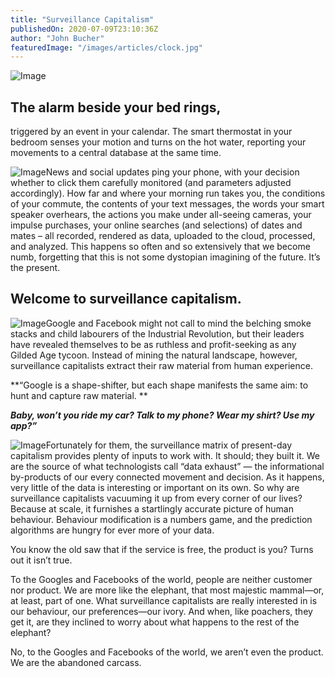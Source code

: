 ```yaml
---
title: "Surveillance Capitalism"
publishedOn: 2020-07-09T23:10:36Z
author: "John Bucher"
featuredImage: "/images/articles/clock.jpg"
---
```


![Image](/images/articles/clock.jpg)
## **The alarm beside your bed rings,**

triggered by an event in your calendar. The smart thermostat in your bedroom senses your motion and turns on the hot water, reporting your movements to a central database at the same time. 

![Image](/images/articles/fone.jpg)News and social updates ping your phone, with your decision whether to click them carefully monitored (and parameters adjusted accordingly). How far and where your morning run takes you, the conditions of your commute, the contents of your text messages, the words your smart speaker overhears, the actions you make under all-seeing cameras, your impulse purchases, 
your online searches (and selections) of dates and mates – all recorded, rendered as data, uploaded to the cloud, processed, and analyzed. This happens so often and so extensively that we become numb, forgetting that this is not some dystopian imagining of the future. It’s the present.

## Welcome to surveillance capitalism.

![Image](/images/articles/fbctopus.jpg)Google and Facebook might not call to mind the belching smoke stacks and child labourers of the Industrial Revolution, but their leaders have revealed themselves to be as ruthless and profit-seeking as any Gilded Age tycoon. Instead of mining the natural landscape, however, surveillance capitalists extract their raw material from human experience.

**“Google is a shape-shifter, but each shape manifests the same aim: to hunt and capture raw material. **

**‍*Baby, wonʼt you ride my car? Talk to my phone? Wear my shirt? Use my app?”***

![Image](/images/articles/closed.jpg)Fortunately for them, the surveillance matrix of present-day capitalism provides plenty of inputs to work with. It should; they built it. We are the source of what technologists call “data exhaust” — the informational by-products of our every connected movement and decision. As it happens, very little of the data is interesting or important on its own. So why are surveillance capitalists vacuuming it up from every corner of our lives? Because at scale, it furnishes a startlingly accurate picture of human behaviour. Behaviour modification is a numbers game, and the prediction algorithms are hungry for ever more of your data.

You know the old saw that if the service is free, the product is you? Turns out it isn’t true.

To the Googles and Facebooks of the world, people are neither customer nor product. We are more like the elephant, that most majestic mammal—or, at least, part of one. What surveillance capitalists are really interested in is our behaviour, our preferences—our ivory. And when, like poachers, they get it, are they inclined to worry about what happens to the rest of the elephant?

No, to the Googles and Facebooks of the world, we aren’t even the product. We are the abandoned carcass.

